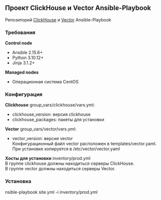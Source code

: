 ##  Проект ClickHouse и Vector Ansible-Playbook
Репозиторий [ClickHouse](https://clickhouse.com) и [Vector](https://vector.dev) Ansible-Playbook

### Требования
  
**Control node**  
  
- Ansible 2.15.6+  
- Python 3.10.12+  
- Jinja 3.1.2+  
  
**Managed nodes**  
- Операционная система CentOS  
  
### Конфигурация

**Clickhouse**
group_vars/clickhouse/vars.yml:  
- clickhouse_version: версия clickhouse  
- clickhouse_packages: пакеты для установки  

**Vector**
group_vars/vector/vars.yml:  
- vector_version: версия vector  
Конфигурационный файл vector расположен в templates/vector.yaml. При установке копируется в /etc/vector/vector.yaml  

**Хосты для установки**
inventory/prod.yml  
В группе clickhouse должны находиться серверы ClickHouse.  
В группе vector должны находиться серверы Vector.  

### Установка

nsible-playbook site.yml -i inventory/prod.yml